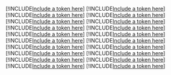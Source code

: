 [!INCLUDE[Include a token here](refs1532427417377/r1.md)]
[!INCLUDE[Include a token here](refs1532427417377/r2.md)]
[!INCLUDE[Include a token here](refs1532427417377/r3.md)]
[!INCLUDE[Include a token here](refs1532427417377/r4.md)]
[!INCLUDE[Include a token here](refs1532427417377/r5.md)]
[!INCLUDE[Include a token here](refs1532427417377/r6.md)]
[!INCLUDE[Include a token here](refs1532427417377/r7.md)]
[!INCLUDE[Include a token here](refs1532427417377/r8.md)]
[!INCLUDE[Include a token here](refs1532427417377/r9.md)]
[!INCLUDE[Include a token here](refs1532427417377/r10.md)]
[!INCLUDE[Include a token here](refs1532427417377/r11.md)]
[!INCLUDE[Include a token here](refs1532427417377/r12.md)]
[!INCLUDE[Include a token here](refs1532427417377/r13.md)]
[!INCLUDE[Include a token here](refs1532427417377/r14.md)]
[!INCLUDE[Include a token here](refs1532427417377/r15.md)]
[!INCLUDE[Include a token here](refs1532427417377/r16.md)]
[!INCLUDE[Include a token here](refs1532427417377/r17.md)]
[!INCLUDE[Include a token here](refs1532427417377/r18.md)]
[!INCLUDE[Include a token here](refs1532427417377/r19.md)]
[!INCLUDE[Include a token here](refs1532427417377/r20.md)]